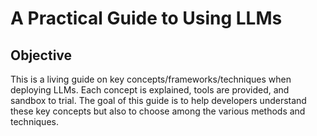 # A Practical Guide to Using LLMs


## Objective
This is a living guide on key concepts/frameworks/techniques when deploying LLMs. Each concept is explained, tools are provided, and sandbox to trial. The goal of this guide is to help developers understand these key concepts but also to choose among the various methods and techniques.


